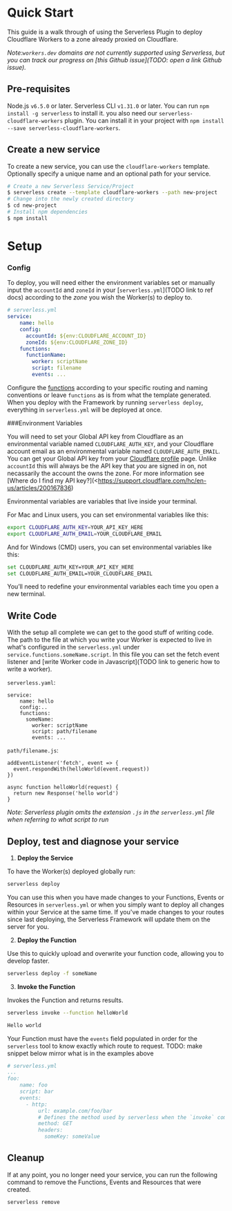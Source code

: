 # Quick Start

This guide is a walk through of using the Serverless Plugin to deploy Cloudflare Workers to a zone already proxied on Cloudflare.

*Note:`workers.dev` domains are not currently supported using Serverless, but you can track our progress on [this Github issue](TODO: open a link Github issue).*

## Pre-requisites
Node.js `v6.5.0` or later.
Serverless CLI `v1.31.0` or later. You can run `npm install -g serverless` to install it. you also need our `serverless-cloudflare-workers` plugin. You can install it in your project with `npm install --save serverless-cloudflare-workers`.

## Create a new service
To create a new service, you can use the `cloudflare-workers` template. Optionally specify a unique name and an optional path for your service.

```bash
# Create a new Serverless Service/Project
$ serverless create --template cloudflare-workers --path new-project
# Change into the newly created directory
$ cd new-project
# Install npm dependencies
$ npm install
```

# Setup 

### Config

To deploy, you will need either the environment variables set or manually input the `accountId` and  `zoneId` in your [`serverless.yml`](TODO link to ref docs) according to the *zone* you wish the Worker(s) to deploy to.

```yaml
# serverless.yml
service:
    name: hello
    config:
      accountId: ${env:CLOUDFLARE_ACCOUNT_ID} 
      zoneId: ${env:CLOUDFLARE_ZONE_ID} 
    functions:
      functionName:
        worker: scriptName
        script: filename
        events: ...
```

Configure the [functions]() according to your specific routing and naming conventions or leave `functions` as is from what the template generated. When you deploy with the Framework by running `serverless deploy`, everything in `serverless.yml` will be deployed at once.

###Environment Variables 

You will  need to set your Global API key from Cloudflare as an environmental variable named `CLOUDFLARE_AUTH_KEY`, and your Cloudflare account email as an environmental variable named `CLOUDFLARE_AUTH_EMAIL`. You can get your Global API key from your [Cloudflare profile](https://dash.cloudflare.com/profile) page. Unlike `accountId` this will always be the API key that *you* are signed in on, not necassarily the account the owns the zone. For more information see [Where do I find my API key?](<https://support.cloudflare.com/hc/en-us/articles/200167836)

Environmental variables are variables that live inside your terminal.

For Mac and Linux users, you can set environmental variables like this:

```bash
export CLOUDFLARE_AUTH_KEY=YOUR_API_KEY_HERE
export CLOUDFLARE_AUTH_EMAIL=YOUR_CLOUDFLARE_EMAIL
```

And for Windows (CMD) users, you can set environmental variables like this:

```bash
set CLOUDFLARE_AUTH_KEY=YOUR_API_KEY_HERE
set CLOUDFLARE_AUTH_EMAIL=YOUR_CLOUDFLARE_EMAIL
```

You’ll need to redefine your environmental variables each time you open a new terminal.

## Write Code

With the setup all complete we can get to the good stuff of writing code. The path to the file at which you write your Worker is expected to live in what's configured in the `serverless.yml` under `service.functions.someName.script`. In this file you can set the fetch event listener and [write Worker code in Javascript](TODO link to generic how to write a worker).

`serverless.yaml`:

```
service:
    name: hello
    config:..
    functions:
      someName:
        worker: scriptName
        script: path/filename
        events: ...
```

`path/filename.js`:

```
addEventListener('fetch', event => {
  event.respondWith(helloWorld(event.request))
})

async function helloWorld(request) {
  return new Response('hello world')
}
```

*Note: Serverless plugin omits the extension `.js` in the `serverless.yml` file when referring to what script to run*

## Deploy, test and diagnose your service

1. **Deploy the Service**

To have the Worker(s) deployed globally run:

```bash
serverless deploy
```

You can use this when you have made changes to your Functions, Events or Resources in `serverless.yml` or when you simply want to deploy all changes within your Service at the same time. If you've made changes to your routes since last deploying, the Serverless Framework will update them on the server for you.

2. **Deploy the Function**

Use this to quickly upload and overwrite your function code, allowing you to develop faster.

```bash
serverless deploy -f someName
```

3. **Invoke the Function**

Invokes the Function and returns results.

```bash
serverless invoke --function helloWorld

Hello world
```

Your Function must have the `events` field populated in order for the `serverless` tool to know exactly which route to request. TODO: make snippet below mirror what is in the examples above

```yml
# serverless.yml
...
foo:
    name: foo
    script: bar
    events:
      - http:
          url: example.com/foo/bar
          # Defines the method used by serverless when the `invoke` command is used. Cloudflare Workers only support GET requests for now
          method: GET
          headers:
            someKey: someValue
```


## Cleanup
If at any point, you no longer need your service, you can run the following command to remove the Functions, Events and Resources that were created.

```bash
serverless remove
```

##### 

